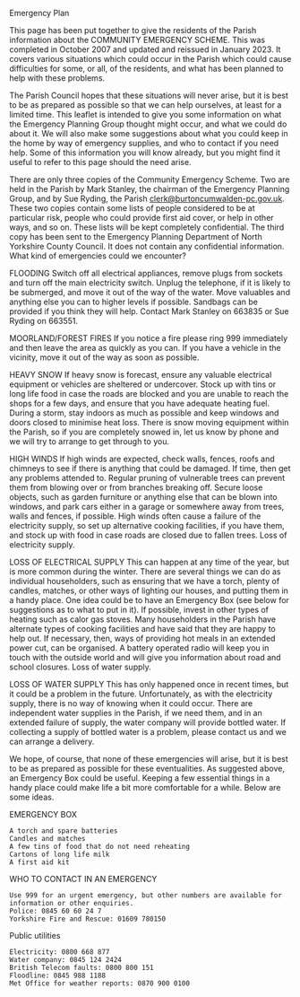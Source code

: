 Emergency Plan

This page has been put together to give the residents of the Parish information about the COMMUNITY EMERGENCY SCHEME. This was completed in October 2007 and updated and reissued in January 2023. It covers various situations which could occur in the Parish which could cause difficulties for some, or all, of the residents, and what has been planned to help with these problems.

The Parish Council hopes that these situations will never arise, but it is best to be as prepared as possible so that we can help ourselves, at least for a limited time. This leaflet is intended to give you some information on what the Emergency Planning Group thought might occur, and what we could do about it. We will also make some suggestions about what you could keep in the home by way of emergency supplies, and who to contact if you need help. Some of this information you will know already, but you might find it useful to refer to this page should the need arise.

There are only three copies of the Community Emergency Scheme. Two are held in the Parish by Mark Stanley, the chairman of the Emergency Planning Group, and by Sue Ryding, the Parish clerk@burtoncumwalden-pc.gov.uk. These two copies contain some lists of people considered to be at particular risk, people who could provide first aid cover, or help in other ways, and so on. These lists will be kept completely confidential. The third copy has been sent to the Emergency Planning Department of North Yorkshire County Council. It does not contain any confidential information.
What kind of emergencies could we encounter?

FLOODING
Switch off all electrical appliances, remove plugs from sockets and turn off the main electricity switch. Unplug the telephone, if it is likely to be submerged, and move it out of the way of the water. Move valuables and anything else you can to higher levels if possible. Sandbags can be provided if you think they will help. Contact Mark Stanley on 663835 or Sue Ryding on 663551.

MOORLAND/FOREST FIRES
If you notice a fire please ring 999 immediately and then leave the area as quickly as you can. If you have a vehicle in the vicinity, move it out of the way as soon as possible.

HEAVY SNOW
If heavy snow is forecast, ensure any valuable electrical equipment or vehicles are sheltered or undercover. Stock up with tins or long life food in case the roads are blocked and you are unable to reach the shops for a few days, and ensure that you have adequate heating fuel. During a storm, stay indoors as much as possible and keep windows and doors closed to minimise heat loss. There is snow moving equipment within the Parish, so if you are completely snowed in, let us know by phone and we will try to arrange to get through to you.

HIGH WINDS
If high winds are expected, check walls, fences, roofs and chimneys to see if there is anything that could be damaged. If time, then get any problems attended to. Regular pruning of vulnerable trees can prevent them from blowing over or from branches breaking off. Secure loose objects, such as garden furniture or anything else that can be blown into windows, and park cars either in a garage or somewhere away from trees, walls and fences, if possible. High winds often cause a failure of the electricity supply, so set up alternative cooking facilities, if you have them, and stock up with food in case roads are closed due to fallen trees.
Loss of electricity supply.

LOSS OF ELECTRICAL SUPPLY
This can happen at any time of the year, but is more common during the winter. There are several things we can do as individual householders, such as ensuring that we have a torch, plenty of candles, matches, or other ways of lighting our houses, and putting them in a handy place. One idea could be to have an Emergency Box (see below for suggestions as to what to put in it). If possible, invest in other types of heating such as calor gas stoves. Many householders in the Parish have alternate types of cooking facilities and have said that they are happy to help out. If necessary, then, ways of providing hot meals in an extended power cut, can be organised. A battery operated radio will keep you in touch with the outside world and will give you information about road and school closures.
Loss of water supply.

LOSS OF WATER SUPPLY
This has only happened once in recent times, but it could be a problem in the future. Unfortunately, as with the electricity supply, there is no way of knowing when it could occur. There are independent water supplies in the Parish, if we need them, and in an extended failure of supply, the water company will provide bottled water. If collecting a supply of bottled water is a problem, please contact us and we can arrange a delivery.

We hope, of course, that none of these emergencies will arise, but it is best to be as prepared as possible for these eventualities. As suggested above, an Emergency Box could be useful. Keeping a few essential things in a handy place could make life a bit more comfortable for a while. Below are some ideas.

EMERGENCY BOX

    A torch and spare batteries
    Candles and matches
    A few tins of food that do not need reheating
    Cartons of long life milk
    A first aid kit

WHO TO CONTACT IN AN EMERGENCY

    Use 999 for an urgent emergency, but other numbers are available for information or other enquiries.
    Police: 0845 60 60 24 7
    Yorkshire Fire and Rescue: 01609 780150

Public utilities

    Electricity: 0800 668 877
    Water company: 0845 124 2424
    British Telecom faults: 0800 800 151
    Floodline: 0845 988 1188
    Met Office for weather reports: 0870 900 0100
